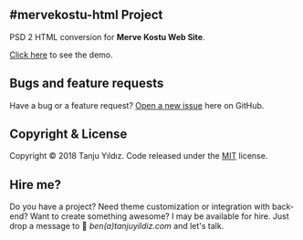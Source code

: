 #mervekostu-html Project
---

PSD 2 HTML conversion for **Merve Kostu Web Site**.

[Click here](https://mervekostu.surge.sh/) to see the demo.

## Bugs and feature requests

Have a bug or a feature request? [Open a new issue](https://github.com/mavisland/mervekostu-html/issues/new) here on GitHub.

## Copyright & License

Copyright © 2018 Tanju Yıldız. Code released under the [MIT](https://github.com/mavisland/mervekostu-html/blob/master/LICENSE.md) license.

## Hire me?

Do you have a project? Need theme customization or integration with back-end? Want to create something awesome? I may be available for hire. Just drop a message to 💌 _ben(a)tanjuyildiz.com_ and let's talk.
